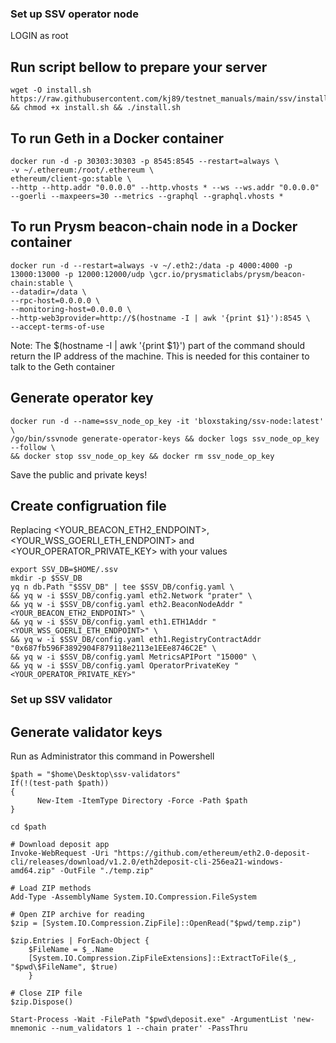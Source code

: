 ### Set up SSV operator node

LOGIN as root

## Run script bellow to prepare your server
```
wget -O install.sh https://raw.githubusercontent.com/kj89/testnet_manuals/main/ssv/install.sh && chmod +x install.sh && ./install.sh
```

## To run Geth in a Docker container
```
docker run -d -p 30303:30303 -p 8545:8545 --restart=always \
-v ~/.ethereum:/root/.ethereum \
ethereum/client-go:stable \
--http --http.addr "0.0.0.0" --http.vhosts * --ws --ws.addr "0.0.0.0" --goerli --maxpeers=30 --metrics --graphql --graphql.vhosts *
```

## To run Prysm beacon-chain node in a Docker container
```
docker run -d --restart=always -v ~/.eth2:/data -p 4000:4000 -p 13000:13000 -p 12000:12000/udp \gcr.io/prysmaticlabs/prysm/beacon-chain:stable \
--datadir=/data \
--rpc-host=0.0.0.0 \
--monitoring-host=0.0.0.0 \
--http-web3provider=http://$(hostname -I | awk '{print $1}'):8545 \
--accept-terms-of-use
```
Note: The $(hostname -I | awk '{print $1}') part of the command should return the IP address of the machine. This is needed for this container to talk to the Geth container

## Generate operator key
```
docker run -d --name=ssv_node_op_key -it 'bloxstaking/ssv-node:latest' \
/go/bin/ssvnode generate-operator-keys && docker logs ssv_node_op_key --follow \
&& docker stop ssv_node_op_key && docker rm ssv_node_op_key
```
Save the public and private keys!

## Create configruation file
Replacing <YOUR_BEACON_ETH2_ENDPOINT>, <YOUR_WSS_GOERLI_ETH_ENDPOINT> and <YOUR_OPERATOR_PRIVATE_KEY> with your values
```
export SSV_DB=$HOME/.ssv
mkdir -p $SSV_DB
yq n db.Path "$SSV_DB" | tee $SSV_DB/config.yaml \
&& yq w -i $SSV_DB/config.yaml eth2.Network "prater" \
&& yq w -i $SSV_DB/config.yaml eth2.BeaconNodeAddr "<YOUR_BEACON_ETH2_ENDPOINT>" \
&& yq w -i $SSV_DB/config.yaml eth1.ETH1Addr "<YOUR_WSS_GOERLI_ETH_ENDPOINT>" \
&& yq w -i $SSV_DB/config.yaml eth1.RegistryContractAddr "0x687fb596F3892904F879118e2113e1EEe8746C2E" \
&& yq w -i $SSV_DB/config.yaml MetricsAPIPort "15000" \
&& yq w -i $SSV_DB/config.yaml OperatorPrivateKey "<YOUR_OPERATOR_PRIVATE_KEY>"
```


### Set up SSV validator

## Generate validator keys
Run as Administrator this command in Powershell
```
$path = "$home\Desktop\ssv-validators"
If(!(test-path $path))
{
      New-Item -ItemType Directory -Force -Path $path
}

cd $path

# Download deposit app
Invoke-WebRequest -Uri "https://github.com/ethereum/eth2.0-deposit-cli/releases/download/v1.2.0/eth2deposit-cli-256ea21-windows-amd64.zip" -OutFile "./temp.zip"

# Load ZIP methods
Add-Type -AssemblyName System.IO.Compression.FileSystem

# Open ZIP archive for reading
$zip = [System.IO.Compression.ZipFile]::OpenRead("$pwd/temp.zip")

$zip.Entries | ForEach-Object { 
    $FileName = $_.Name
    [System.IO.Compression.ZipFileExtensions]::ExtractToFile($_, "$pwd\$FileName", $true)
    }

# Close ZIP file
$zip.Dispose()

Start-Process -Wait -FilePath "$pwd\deposit.exe" -ArgumentList 'new-mnemonic --num_validators 1 --chain prater' -PassThru

```


